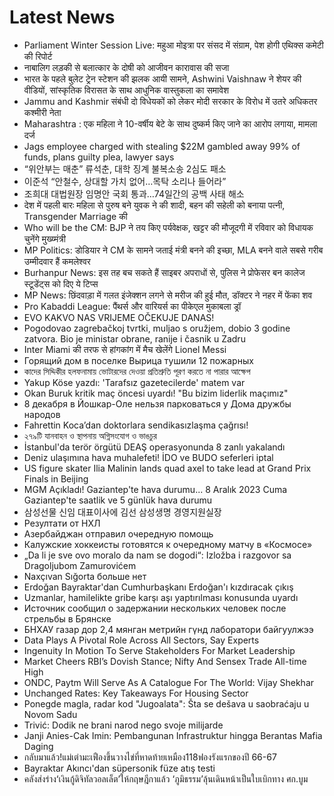 # Latest News
-  Parliament Winter Session Live: महुआ मोइत्रा पर संसद में संग्राम, पेश होगी एथिक्स कमेटी की रिपोर्ट
-  नाबालिग लड़की से बलात्कार के दोषी को आजीवन कारावास की सजा
-  भारत के पहले बुलेट ट्रेन स्टेशन की झलक आयी सामने, Ashwini Vaishnaw ने शेयर की वीडियों, सांस्कृतिक विरासत के साथ आधुनिक वास्तुकला का समावेश
-  Jammu and Kashmir संबंधी दो विधेयकों को लेकर मोदी सरकार के विरोध में उतरे अधिकतर कश्मीरी नेता
-  Maharashtra : एक महिला ने 10-वर्षीय बेटे के साथ दुष्कर्म किए जाने का आरोप लगाया, मामला दर्ज
-  Jags employee charged with stealing $22M gambled away 99% of funds, plans guilty plea, lawyer says
-  “위안부는 매춘” 류석춘, 대학 징계 불복소송 2심도 패소
-  이준석 “안철수, 상대할 가치 없어…목탁 소리나 들어라”
-  조희대 대법원장 임명안 국회 통과…74일간의 공백 사태 해소
-  देश में पहली बारः महिला से पुरुष बने युवक ने की शादी, बहन की सहेली को बनाया पत्नी, Transgender Marriage की
-  Who will be the CM: BJP ने तय किए पर्यवेक्षक, खट्टर की मौजूदगी में रविवार को विधायक चुनेंगे मुख्य्मंत्री
-  MP Politics: डोडियार ने CM के सामने जताई मंत्री बनने की इच्छा, MLA बनने वाले सबसे गरीब उम्मीदवार हैं कमलेश्वर
-  Burhanpur News: इस तह बच सकते हैं साइबर अपराधों से, पुलिस ने प्रोफेसर बन कालेज स्टूडेंट्स को दिए ये टिप्स
-  MP News: छिंदवाड़ा में गलत इंजेक्शन लगने से मरीज की हुई मौत, डॉक्टर ने नहर में फेंका शव
-  Pro Kabaddi League: पैंथर्स और वारियर्स का पीकेएल मुकाबला ड्रॉ
-  EVO KAKVO NAS VRIJEME OČEKUJE DANAS!
-  Pogodovao zagrebačkoj tvrtki, muljao s oružjem, dobio 3 godine zatvora. Bio je ministar obrane, ranije i časnik u Zadru
-  Inter Miami की तरफ से हांगकांग में मैच खेलेंगे Lionel Messi
-  Горящий дом в поселке Вырица тушили 12 пожарных
-  কাদের সিদ্দিকীর হলফনামায় ভোটারদের দেওয়া প্রতিশ্রুতি পূরণ করতে না পারার আক্ষেপ
-  Yakup Köse yazdı: 'Tarafsız gazetecilerde' matem var
-  Okan Buruk kritik maç öncesi uyardı! "Bu bizim liderlik maçımız"
-  8 декабря в Йошкар-Оле нельзя парковаться у Дома дружбы народов
-  Fahrettin Koca’dan doktorlara sendikasızlaşma çağrısı!
-  ২৭৯টি যানবাহন ও স্থাপনায় অগ্নিসংযোগ ও ভাঙচুর
-  İstanbul'da terör örgütü DEAŞ operasyonunda 8 zanlı yakalandı
-  Deniz ulaşımına hava muhalefeti! İDO ve BUDO seferleri iptal
-  US figure skater Ilia Malinin lands quad axel to take lead at Grand Prix Finals in Beijing
-  MGM Açıkladı! Gaziantep'te hava durumu... 8 Aralık 2023 Cuma Gaziantep'te saatlik ve 5 günlük hava durumu
-  삼성선물 신임 대표이사에 김선 삼성생명 경영지원실장
-  Резултати от НХЛ
-  Азербайджан отправил очередную помощь
-  Калужские хоккеисты готовятся к очередному матчу в «Космосе»
-  „Da li je sve ovo moralo da nam se dogodi“: Izložba i razgovor sa Dragoljubom Zamurovićem
-  Naxçıvan Sığorta больше нет
-  Erdoğan Bayraktar'dan Cumhurbaşkanı Erdoğan'ı kızdıracak çıkış
-  Uzmanlar, hamilelikte gribe karşı aşı yaptırılması konusunda uyardı
-  Источник сообщил о задержании нескольких человек после стрельбы в Брянске
-  БНХАУ газар дор 2,4 мянган метрийн гүнд лаборатори байгуулжээ
-  Data Plays A Pivotal Role Across All Sectors, Say Experts
-  Ingenuity In Motion To Serve Stakeholders For Market Leadership
-  Market Cheers RBI’s Dovish Stance; Nifty And Sensex Trade All-time High
-  ONDC, Paytm Will Serve As A Catalogue For The World: Vijay Shekhar
-  Unchanged Rates: Key Takeaways For Housing Sector
-  Ponegde magla, radar kod "Jugoalata": Šta se dešava u saobraćaju u Novom Sadu
-  Trivić: Dodik ne brani narod nego svoje milijarde
-  Janji Anies-Cak Imin: Pembangunan Infrastruktur hingga Berantas Mafia Daging
-  กลับมาแล้ว!แม่เต่ามะเฟืองขึ้นวางไข่ที่หาดท้ายเหมือง118ฟองรังแรกของปี 66-67
-  Bayraktar Akıncı'dan süpersonik füze atış testi
-  คลังส่งร่าง‘เงินกู้ดิจิทัลวอลเล็ต’ให้กฤษฎีกาแล้ว ‘ภูมิธรรม’ลุ้นเดินหน้าเป็นใบเบิกทาง ศก.บูม
